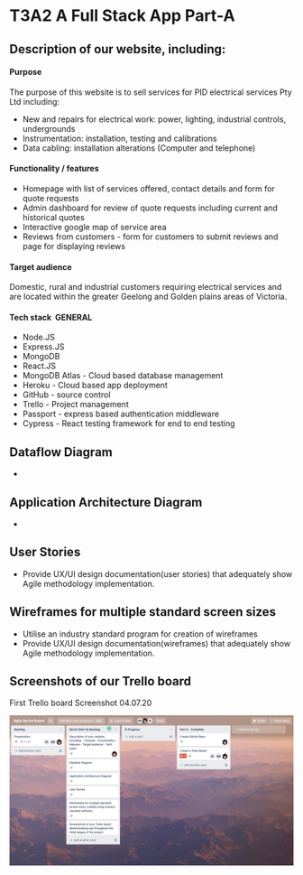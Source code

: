 # T3A2 A Full Stack App Part-A

## Description of our website, including:
#### Purpose
The purpose of this website is to sell services for PID electrical services Pty Ltd including:
   - New and repairs for electrical work: power, lighting, industrial controls, undergrounds
   - Instrumentation: installation, testing and calibrations
   - Data cabling: installation alterations (Computer and telephone)

#### Functionality / features
* Homepage with list of services offered, contact details and form for quote requests
* Admin dashboard for review of quote requests including current and historical quotes
* Interactive google map of service area
* Reviews from customers - form for customers to submit reviews and page for displaying reviews

#### Target audience
Domestic, rural and industrial customers requiring electrical services and are located within the greater Geelong and Golden plains areas of Victoria.

#### Tech stack  GENERAL
* Node.JS
* Express.JS
* MongoDB
* React.JS
* MongoDB Atlas - Cloud based database management
* Heroku - Cloud based app deployment
* GitHub - source control
* Trello - Project management
* Passport - express based authentication middleware
* Cypress - React testing framework for end to end testing

## Dataflow Diagram  
-

## Application Architecture Diagram  
-

## User Stories  
- Provide UX/UI design documentation(user stories) that adequately show Agile methodology implementation.

## Wireframes for multiple standard screen sizes
- Utilise an industry standard program for creation of wireframes 
- Provide UX/UI design documentation(wireframes) that adequately show Agile methodology implementation.

## Screenshots of our Trello board 

First Trello board Screenshot 04.07.20

![Trello Screenshot](/docs/Trello-SS-2020-07-04.png)
